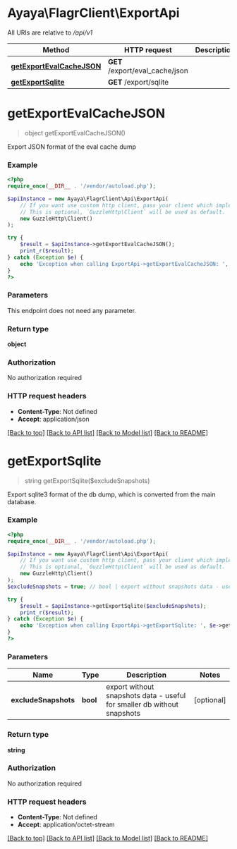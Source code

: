 # Ayaya\FlagrClient\ExportApi

All URIs are relative to */api/v1*

Method | HTTP request | Description
------------- | ------------- | -------------
[**getExportEvalCacheJSON**](ExportApi.md#getexportevalcachejson) | **GET** /export/eval_cache/json | 
[**getExportSqlite**](ExportApi.md#getexportsqlite) | **GET** /export/sqlite | 

# **getExportEvalCacheJSON**
> object getExportEvalCacheJSON()



Export JSON format of the eval cache dump

### Example
```php
<?php
require_once(__DIR__ . '/vendor/autoload.php');

$apiInstance = new Ayaya\FlagrClient\Api\ExportApi(
    // If you want use custom http client, pass your client which implements `GuzzleHttp\ClientInterface`.
    // This is optional, `GuzzleHttp\Client` will be used as default.
    new GuzzleHttp\Client()
);

try {
    $result = $apiInstance->getExportEvalCacheJSON();
    print_r($result);
} catch (Exception $e) {
    echo 'Exception when calling ExportApi->getExportEvalCacheJSON: ', $e->getMessage(), PHP_EOL;
}
?>
```

### Parameters
This endpoint does not need any parameter.

### Return type

**object**

### Authorization

No authorization required

### HTTP request headers

 - **Content-Type**: Not defined
 - **Accept**: application/json

[[Back to top]](#) [[Back to API list]](../../README.md#documentation-for-api-endpoints) [[Back to Model list]](../../README.md#documentation-for-models) [[Back to README]](../../README.md)

# **getExportSqlite**
> string getExportSqlite($excludeSnapshots)



Export sqlite3 format of the db dump, which is converted from the main database.

### Example
```php
<?php
require_once(__DIR__ . '/vendor/autoload.php');

$apiInstance = new Ayaya\FlagrClient\Api\ExportApi(
    // If you want use custom http client, pass your client which implements `GuzzleHttp\ClientInterface`.
    // This is optional, `GuzzleHttp\Client` will be used as default.
    new GuzzleHttp\Client()
);
$excludeSnapshots = true; // bool | export without snapshots data - useful for smaller db without snapshots

try {
    $result = $apiInstance->getExportSqlite($excludeSnapshots);
    print_r($result);
} catch (Exception $e) {
    echo 'Exception when calling ExportApi->getExportSqlite: ', $e->getMessage(), PHP_EOL;
}
?>
```

### Parameters

Name | Type | Description  | Notes
------------- | ------------- | ------------- | -------------
 **excludeSnapshots** | **bool**| export without snapshots data - useful for smaller db without snapshots | [optional]

### Return type

**string**

### Authorization

No authorization required

### HTTP request headers

 - **Content-Type**: Not defined
 - **Accept**: application/octet-stream

[[Back to top]](#) [[Back to API list]](../../README.md#documentation-for-api-endpoints) [[Back to Model list]](../../README.md#documentation-for-models) [[Back to README]](../../README.md)

